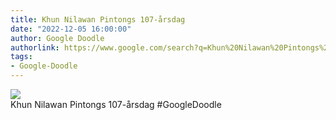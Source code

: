 ```yaml
---
title: Khun Nilawan Pintongs 107-årsdag
date: "2022-12-05 16:00:00"
author: Google Doodle
authorlink: https://www.google.com/search?q=Khun%20Nilawan%20Pintongs%20107-%C3%A5rsdag
tags:
- Google-Doodle
---
```

<img src="https://www.google.com/logos/doodles/2022/khun-nilawan-pintongs-107th-birthday-6753651837109808.2-l.png" referrerpolicy="no-referrer"><br>Khun Nilawan Pintongs 107-årsdag #GoogleDoodle
